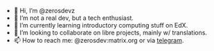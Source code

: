 - 👋 Hi, I’m @zerosdevz
- 👀 I’m not a real dev, but a tech enthusiast.
- 🌱 I’m currently learning introductory computing stuff on EdX.
- 💞️ I’m looking to collaborate on libre projects, mainly w/ translations.
- 📫 How to reach me: @zerosdev:matrix.org or via [telegram](https://t.me/zerosdev).

<!---
zerosdevz/zerosdevz is a ✨ special ✨ repository because its `README.md` (this file) appears on your GitHub profile.
You can click the Preview link to take a look at your changes.
--->

